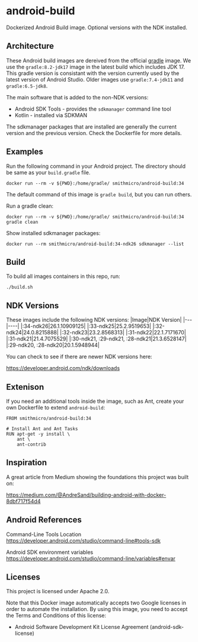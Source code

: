 # android-build
Dockerized Android Build image.  Optional versions with the NDK installed.

## Architecture
These Android build images are dereived from the official [gradle](https://hub.docker.com/_/gradle) image.  We use the `gradle:8.2-jdk17` image in the latest build which includes JDK 17.  This gradle version is consistant with the version currently used by the latest version of Android Studio.  Older images use `gradle:7.4-jdk11` and `gradle:6.5-jdk8`.

The main software that is added to the non-NDK versions:
* Android SDK Tools - provides the `sdkmanager` command line tool
* Kotlin - installed via SDKMAN

The sdkmanager packages that are installed are generally the current version and the previous version.  Check the Dockerfile for more details.

## Examples
Run the following command in your Android project.  The directory should be same as your `build.gradle` file.
```
docker run --rm -v ${PWD}:/home/gradle/ smithmicro/android-build:34
```

The default command of this image is `gradle build`, but you can run others.

Run a gradle clean:
```
docker run --rm -v ${PWD}:/home/gradle/ smithmicro/android-build:34 gradle clean
```

Show installed sdkmanager packages:
```
docker run --rm smithmicro/android-build:34-ndk26 sdkmanager --list
```

## Build
To build all images containers in this repo, run:
```
./build.sh
```

## NDK Versions
These images include the following NDK versions:
|Image|NDK Version|
|---|----|
|:34-ndk26|26.1.10909125|
|:33-ndk25|25.2.9519653|
|:32-ndk24|24.0.8215888|
|:32-ndk23|23.2.8568313|
|:31-ndk22|22.1.7171670|
|:31-ndk21|21.4.7075529|
|:30-ndk21, :29-ndk21, :28-ndk21|21.3.6528147|
|:29-ndk20, :28-ndk20|20.1.5948944|

You can check to see if there are newer NDK versions here:

https://developer.android.com/ndk/downloads

## Extenison
If you need an additional tools inside the image, such as Ant, create your own Dockerfile to extend `android-build`:
```
FROM smithmicro/android-build:34

# Install Ant and Ant Tasks
RUN apt-get -y install \
    ant \
    ant-contrib
```

## Inspiration
A great article from Medium showing the foundations this project was built on:

https://medium.com/@AndreSand/building-android-with-docker-8dbf717f54d4

## Android References
Command-Line Tools Location
https://developer.android.com/studio/command-line#tools-sdk

Android SDK environment variables
https://developer.android.com/studio/command-line/variables#envar

## Licenses
This project is licensed under Apache 2.0.

Note that this Docker image automatically accepts two Google licenses in order to automate the installation.  By using this image, you need to accept the Terms and Conditions of this license:
* Android Software Development Kit License Agreement (android-sdk-license)
